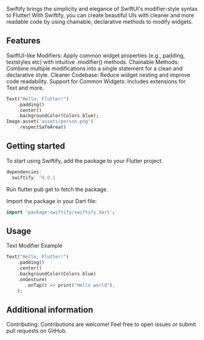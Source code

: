 <!--
This README describes the package. If you publish this package to pub.dev,
this README's contents appear on the landing page for your package.

For information about how to write a good package README, see the guide for
[writing package pages](https://dart.dev/tools/pub/writing-package-pages).

For general information about developing packages, see the Dart guide for
[creating packages](https://dart.dev/guides/libraries/create-packages)
and the Flutter guide for
[developing packages and plugins](https://flutter.dev/to/develop-packages).
-->

Swiftify brings the simplicity and elegance of SwiftUI's modifier-style syntax to Flutter! With Swiftify, you can create beautiful UIs with cleaner and more readable code by using chainable, declarative methods to modify widgets.
## Features

SwiftUI-like Modifiers: Apply common widget properties (e.g., padding, textstyles etc) with intuitive .modifier() methods.
Chainable Methods: Combine multiple modifications into a single statement for a clean and declarative style.
Cleaner Codebase: Reduce widget nesting and improve code readability.
Support for Common Widgets: Includes extensions for Text and more.

```dart
Text("Hello, Flutter!")
    .padding()
    .center()
    .backgroundColor(Colors.blue);
Image.asset('assets/person.png')
    .respectSafeArea()
```

## Getting started

To start using Swiftify, add the package to your Flutter project.

```dart
dependencies:
  swiftify: ^0.0.1
```

Run flutter pub get to fetch the package.

Import the package in your Dart file:

```dart
import 'package:swiftify/swiftify.dart';
```
## Usage
Text Modifier Example
```dart
Text("Hello, Flutter!")
    .padding()
    .center()
    .backgroundColor(Colors.blue)
    .onGesture(
        onTap() => print("Hello world"),
    );
```

## Additional information

Contributing: Contributions are welcome! Feel free to open issues or submit pull requests on GitHub.
